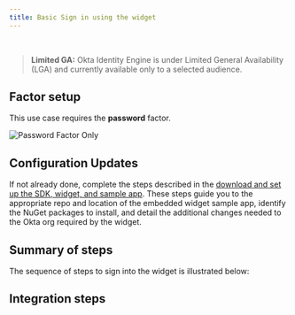 ```yaml
---
title: Basic Sign in using the widget
---
```


<div class="oie-embedded-sdk">

<ApiLifecycle access="ie" /><br>

> **Limited GA:** Okta Identity Engine is under Limited General Availability (LGA) and currently available only to a selected audience.

<StackSelector class="cleaner-selector"/>

## Factor setup

This use case requires the **password** factor.

<div class="common-image-format">

![Password Factor Only](/img/oie-embedded-sdk/factor-password-only.png
 "Password Factor")

</div>

## Configuration Updates

If not already done, complete the steps described in the
[download and set up the SDK, widget, and sample app](/docs/guides/oie-embedded-common-download-setup-app/aspnet/main/).
These steps guide you to the appropriate repo and location
of the embedded widget sample app, identify the NuGet packages
to install, and detail the additional changes needed to the Okta
org required by the widget.

## Summary of steps

The sequence of steps to sign into the widget is illustrated below:

<StackSelector snippet="summaryofsteps" noSelector />

## Integration steps

<StackSelector snippet="integrationsteps" noSelector />

</div>
